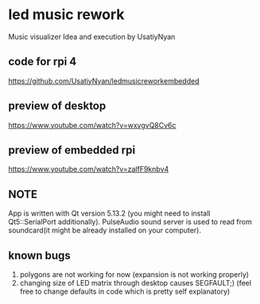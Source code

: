 # led music rework
Music visualizer
Idea and execution by UsatiyNyan
## code for rpi 4
https://github.com/UsatiyNyan/ledmusicreworkembedded
## preview of desktop
https://www.youtube.com/watch?v=wxvgvQ8Cv6c
## preview of embedded rpi
https://www.youtube.com/watch?v=zalfF9knbv4
## NOTE
App is written with Qt version 5.13.2 (you might need to install Qt5::SerialPort additionally).
PulseAudio sound server is used to read from soundcard(it might be already installed on your computer).
## known bugs
1) polygons are not working for now (expansion is not working properly)
2) changing size of LED matrix through desktop causes SEGFAULT;) (feel free to change defaults in code which is pretty self explanatory)
